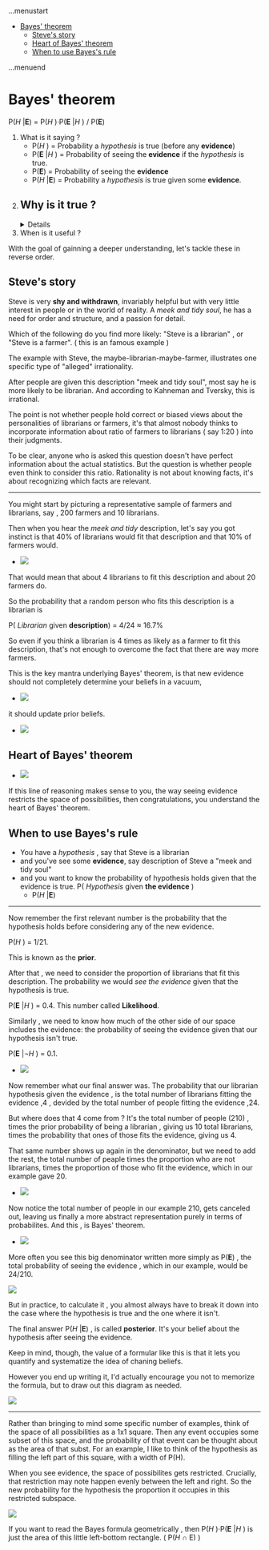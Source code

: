 ...menustart

- [Bayes' theorem](#876a7616557a158b737cb2c8ac29802e)
    - [Steve's story](#15050a66ef13d9d540df239e4d1e37d2)
    - [Heart of Bayes' theorem](#385197024bf25ae23f2f4cca723d3c62)
    - [When to use Bayes's rule](#02747bb5d2c4f6da1c5a0b6bde6c33a1)

...menuend


<h2 id="876a7616557a158b737cb2c8ac29802e"></h2>


# Bayes' theorem

P(*H* |**E**) = P(*H* )·P(**E** |*H* ) / P(**E**)

1. What is it saying ?
    - P(*H* ) = Probability a *hypothesis* is true (before any **evidence**)
    - P(**E** |*H* ) = Probability of seeing the **evidence** if the *hypothesis* is true.
    - P(**E**) = Probability of seeing the **evidence** 
    - P(*H* |**E**) = Probability a *hypothesis* is true given some **evidence**. 
2. Why is it true ?
    - 
    <details>
    <img src="../imgs/bayes_theorem_graph.png">
    </details>
3. When is it useful ?


With the goal of gainning a deeper understanding, let's tackle these in reverse order.


<h2 id="15050a66ef13d9d540df239e4d1e37d2"></h2>


## Steve's story 

Steve is very **shy and withdrawn**, invariably helpful but with very little interest in people or in the world of reality. A *meek and tidy soul*, he has a need for order and structure, and a passion for detail.

Which of the following do you find more likely:  "Steve is a librarian" , or "Steve is a farmer". ( this is an famous example )

The example with Steve, the maybe-librarian-maybe-farmer, illustrates one specific type of "alleged" irrationality. 

After people are given this description "meek and tidy soul", most say he is more likely to be librarian. And according to Kahneman and Tversky, this is irrational. 

The point is not whether people hold correct or biased views about the personalities of librarians or farmers, it's that almost nobody thinks to incorporate information about ratio of farmers to librarians ( say 1:20 )   into their judgments. 

To be clear, anyone who is asked this question doesn't have perfect information about the actual statistics. But the question is whether people even think to consider this ratio. Rationality is not about knowing facts, it's about recognizing which facts are relevant. 

---

You might start by picturing a representative sample of farmers and librarians, say , 200 farmers and 10 librarians.

Then when you hear the *meek and tidy* description, let's say you got instinct is that 40% of librarians would fit that description and that 10% of farmers would. 

- ![](../imgs/steven_story.png)

That would mean that about 4 librarians to fit this description and about 20 farmers do. 

So the probability that a random person who fits this description is a librarian is 

P( *Librarian*  given **description**) = 4/24 ≈ 16.7%

So even if you think a librarian is 4 times as likely as a farmer to fit this description, that's not enough to overcome the fact that there are way more farmers. 


This is the key mantra underlying Bayes' theorem, is that new evidence should not completely determine your beliefs in a vacuum, 

- ![](../imgs/steve_story_2.png)

it should update prior beliefs.

- ![](../imgs/steve_story_3.png)


<h2 id="385197024bf25ae23f2f4cca723d3c62"></h2>


## Heart of Bayes' theorem


- ![](../imgs/steve_story_4.png)

If this line of reasoning makes sense to you, the way seeing evidence restricts the space of possibilities, then congratulations, you understand the heart of Bayes' theorem. 


<h2 id="02747bb5d2c4f6da1c5a0b6bde6c33a1"></h2>


## When to use Bayes's rule 

- You have a *hypothesis* , say that Steve is a librarian
- and you've see some **evidence**,  say description of Steve a "meek and tidy soul"
- and you want to know the probability of hypothesis holds given that the evidence is true.  P( *Hypothesis* given **the evidence** )
    - P(*H* |**E**) 

---

Now remember the first relevant number is the probability that the hypothesis holds before considering any of the new evidence.

P(*H* ) = 1/21.

This is known as the **prior**.

After that , we need to consider the proportion of librarians that fit this description. The probability we would *see the evidence* given that the hypothesis is true. 

P(**E** |*H* ) = 0.4.   This number called **Likelihood**.

Similarly , we need to know how much of the other side of our space includes the evidence: the probability of seeing the evidence given that our hypothesis isn't true.

P(**E** |¬*H* ) = 0.1. 

- ![](../imgs/3b1b_bayes_0.png)

Now remember what our final answer was. The probability that our librarian hypothesis given the evidence , is the total number of librarians fitting the evidence ,4 , devided by the total number of people fitting the evidence ,24. 

But where does that 4 come from ?  It's the total number of people (210) , times the prior probability of being a librarian , giving us 10 total librarians, times the probability that ones of those fits the evidence, giving us 4. 

That same number shows up again in the denominator, but we need to add the rest, the total number of peaple times the proportion who are not librarians,  times the proportion of those who fit the evidence, which in our example gave 20. 

- ![](../imgs/3b1b_bayes_1.png)

Now notice the total number of people in our example 210, gets canceled out, leaving us finally a more abstract representation purely in terms of probabilites. And this , is Bayes' theorem.

- ![](../imgs/3b1b_bayes_2.png)

More often you see this big denominator written more simply as P(**E**) , the total probability of seeing the evidence , which in our example, would be 24/210. 

![](../imgs/3b1b_bayes_3.png)

But in practice, to calculate it , you almost always have to break it down into the case where the hypothesis is true and the one where it isn't.

The final answer P(*H* |**E**) , is called **posterior**. It's your belief about the hypothesis after seeing the evidence. 

Keep in mind, though, the value of a formular like this is that it lets you quantify and systematize the idea of chaning beliefs.

However you end up writing it, I'd actually encourage you not to memorize the formula, but to draw out this diagram as needed. 

![](../imgs/3b1b_bayes_4.png)

----

Rather than bringing to mind some specific number of examples, think of the space of all possibilities as a 1x1 square. Then any event occupies some subset of this space, and the probability of that event can be thought about as the area of that subst. For an example, I like to think of the hypothesis as filling the left part of this square, with a width of P(H).

When you see evidence, the space of possibilites gets restricted. Crucially, that restriction may note happen evenly between the left and right. So the new probability for the hypothesis the proportion it occupies in this restricted subspace.

![](../imgs/3b1b_bayes_5.png)

If you want to read the Bayes formula geometrically , then P(*H* )·P(**E** |*H* )  is just the area of this little left-bottom rectangle.  ( P(*H* ∩ E) )




